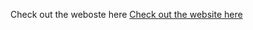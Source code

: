 <a>Check out the weboste here 
 <a href="https://secure-refuge-39891.herokuapp.com/">
Check out the website here</a>